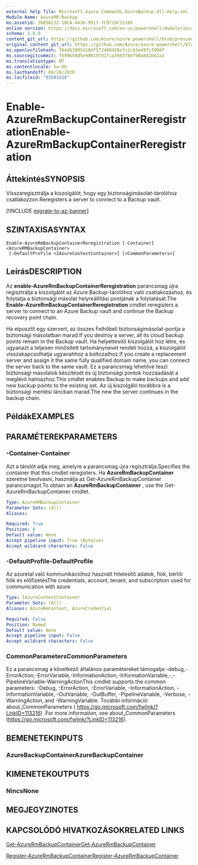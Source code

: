 ```yaml
---
external help file: Microsoft.Azure.Commands.AzureBackup.dll-Help.xml
Module Name: AzureRM.Backup
ms.assetid: 2605B232-10CA-4426-9917-7C9719C15166
online version: https://docs.microsoft.com/en-us/powershell/module/azurerm.backup/enable-azurermbackupcontainerreregistration
schema: 2.0.0
content_git_url: https://github.com/Azure/azure-powershell/blob/preview/src/ResourceManager/AzureBackup/Commands.AzureBackup/help/Enable-AzureRmBackupContainerReregistration.md
original_content_git_url: https://github.com/Azure/azure-powershell/blob/preview/src/ResourceManager/AzureBackup/Commands.AzureBackup/help/Enable-AzureRmBackupContainerReregistration.md
ms.openlocfilehash: f64453995418df572480426e7c2c63e497cf000f
ms.sourcegitcommit: f599b50d5e980197d1fca769378df90a842b42a1
ms.translationtype: MT
ms.contentlocale: hu-HU
ms.lasthandoff: 08/20/2020
ms.locfileid: "93501520"
---
```

# <span data-ttu-id="a3a33-101">Enable-AzureRmBackupContainerReregistration</span><span class="sxs-lookup"><span data-stu-id="a3a33-101">Enable-AzureRmBackupContainerReregistration</span></span>

## <span data-ttu-id="a3a33-102">Áttekintés</span><span class="sxs-lookup"><span data-stu-id="a3a33-102">SYNOPSIS</span></span>
<span data-ttu-id="a3a33-103">Visszaregisztrálja a kiszolgálót, hogy egy biztonságimásolat-tárolóhoz csatlakozzon.</span><span class="sxs-lookup"><span data-stu-id="a3a33-103">Reregisters a server to connect to a Backup vault.</span></span>

[!INCLUDE [migrate-to-az-banner](../../includes/migrate-to-az-banner.md)]

## <span data-ttu-id="a3a33-104">SZINTAXISA</span><span class="sxs-lookup"><span data-stu-id="a3a33-104">SYNTAX</span></span>

```
Enable-AzureRmBackupContainerReregistration [-Container] <AzureRMBackupContainer>
 [-DefaultProfile <IAzureContextContainer>] [<CommonParameters>]
```

## <span data-ttu-id="a3a33-105">Leírás</span><span class="sxs-lookup"><span data-stu-id="a3a33-105">DESCRIPTION</span></span>
<span data-ttu-id="a3a33-106">Az **enable-AzureRmBackupContainerReregistration** parancsmag újra regisztrálja a kiszolgálót az Azure Backup-tárolóhoz való csatlakozáshoz, és folytatja a biztonsági másolat helyreállítási pontjának a folytatását.</span><span class="sxs-lookup"><span data-stu-id="a3a33-106">The **Enable-AzureRmBackupContainerReregistration** cmdlet reregisters a server to connect to an Azure Backup vault and continue the Backup recovery point chain.</span></span>

<span data-ttu-id="a3a33-107">Ha elpusztít egy szervert, az összes Felhőbeli biztonságimásolat-pontja a biztonsági másolatban marad.</span><span class="sxs-lookup"><span data-stu-id="a3a33-107">If you destroy a server, all its cloud backup points remain in the Backup vault.</span></span>
<span data-ttu-id="a3a33-108">Ha helyettesítő kiszolgálót hoz létre, és ugyanazt a teljesen minősített tartománynevet rendeli hozzá, a kiszolgálót visszakapcsolhatja ugyanahhoz a boltozathoz.</span><span class="sxs-lookup"><span data-stu-id="a3a33-108">If you create a replacement server and assign it the same fully qualified domain name, you can connect the server back to the same vault.</span></span>
<span data-ttu-id="a3a33-109">Ez a parancsmag lehetővé teszi biztonsági másolatok készítését és új biztonsági pontok hozzáadását a meglévő halmazhoz.</span><span class="sxs-lookup"><span data-stu-id="a3a33-109">This cmdlet enables Backup to make backups and add new backup points to the existing set.</span></span>
<span data-ttu-id="a3a33-110">Az új kiszolgáló továbbra is a biztonsági mentési láncban marad.</span><span class="sxs-lookup"><span data-stu-id="a3a33-110">The new the server continues in the backup chain.</span></span>

## <span data-ttu-id="a3a33-111">Példák</span><span class="sxs-lookup"><span data-stu-id="a3a33-111">EXAMPLES</span></span>

## <span data-ttu-id="a3a33-112">PARAMÉTEREK</span><span class="sxs-lookup"><span data-stu-id="a3a33-112">PARAMETERS</span></span>

### <span data-ttu-id="a3a33-113">-Container</span><span class="sxs-lookup"><span data-stu-id="a3a33-113">-Container</span></span>
<span data-ttu-id="a3a33-114">Azt a tárolót adja meg, amelyre a parancsmag újra regisztrálja.</span><span class="sxs-lookup"><span data-stu-id="a3a33-114">Specifies the container that this cmdlet reregisters.</span></span>
<span data-ttu-id="a3a33-115">Ha **AzureRmBackupContainer** szeretne beolvasni, használja az Get-AzureRmBackupContainer parancsmagot.</span><span class="sxs-lookup"><span data-stu-id="a3a33-115">To obtain an **AzureRmBackupContainer** , use the Get-AzureRmBackupContainer cmdlet.</span></span>

```yaml
Type: AzureRMBackupContainer
Parameter Sets: (All)
Aliases: 

Required: True
Position: 0
Default value: None
Accept pipeline input: True (ByValue)
Accept wildcard characters: False
```

### <span data-ttu-id="a3a33-116">-DefaultProfile</span><span class="sxs-lookup"><span data-stu-id="a3a33-116">-DefaultProfile</span></span>
<span data-ttu-id="a3a33-117">Az azuretal való kommunikációhoz használt hitelesítő adatok, fiók, bérlői fiók és előfizetés</span><span class="sxs-lookup"><span data-stu-id="a3a33-117">The credentials, account, tenant, and subscription used for communication with azure</span></span>

```yaml
Type: IAzureContextContainer
Parameter Sets: (All)
Aliases: AzureRmContext, AzureCredential

Required: False
Position: Named
Default value: None
Accept pipeline input: False
Accept wildcard characters: False
```

### <span data-ttu-id="a3a33-118">CommonParameters</span><span class="sxs-lookup"><span data-stu-id="a3a33-118">CommonParameters</span></span>
<span data-ttu-id="a3a33-119">Ez a parancsmag a következő általános paramétereket támogatja:-debug,-ErrorAction,-ErrorVariable,-InformationAction,-InformationVariable,-,-PipelineVariable-WarningAction</span><span class="sxs-lookup"><span data-stu-id="a3a33-119">This cmdlet supports the common parameters: -Debug, -ErrorAction, -ErrorVariable, -InformationAction, -InformationVariable, -OutVariable, -OutBuffer, -PipelineVariable, -Verbose, -WarningAction, and -WarningVariable.</span></span> <span data-ttu-id="a3a33-120">További információ: about_CommonParameters ( https://go.microsoft.com/fwlink/?LinkID=113216) .</span><span class="sxs-lookup"><span data-stu-id="a3a33-120">For more information, see about_CommonParameters (https://go.microsoft.com/fwlink/?LinkID=113216).</span></span>

## <span data-ttu-id="a3a33-121">BEMENETEK</span><span class="sxs-lookup"><span data-stu-id="a3a33-121">INPUTS</span></span>

### <span data-ttu-id="a3a33-122">AzureBackupContainer</span><span class="sxs-lookup"><span data-stu-id="a3a33-122">AzureBackupContainer</span></span>

## <span data-ttu-id="a3a33-123">KIMENETEK</span><span class="sxs-lookup"><span data-stu-id="a3a33-123">OUTPUTS</span></span>

### <span data-ttu-id="a3a33-124">Nincs</span><span class="sxs-lookup"><span data-stu-id="a3a33-124">None</span></span>

## <span data-ttu-id="a3a33-125">MEGJEGYZI</span><span class="sxs-lookup"><span data-stu-id="a3a33-125">NOTES</span></span>

## <span data-ttu-id="a3a33-126">KAPCSOLÓDÓ HIVATKOZÁSOK</span><span class="sxs-lookup"><span data-stu-id="a3a33-126">RELATED LINKS</span></span>

[<span data-ttu-id="a3a33-127">Get-AzureRmBackupContainer</span><span class="sxs-lookup"><span data-stu-id="a3a33-127">Get-AzureRmBackupContainer</span></span>](./Get-AzureRmBackupContainer.md)

[<span data-ttu-id="a3a33-128">Register-AzureRmBackupContainer</span><span class="sxs-lookup"><span data-stu-id="a3a33-128">Register-AzureRmBackupContainer</span></span>](./Register-AzureRmBackupContainer.md)


